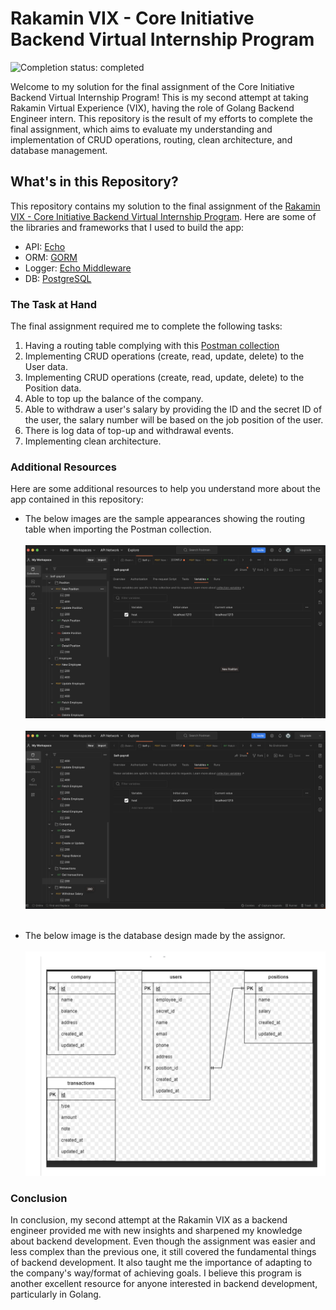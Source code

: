 # Rakamin VIX - Core Initiative Backend Virtual Internship Program

![Completion status: completed](https://img.shields.io/badge/COMPLETION%20STATUS-COMPLETED-success?style=for-the-badge)

Welcome to my solution for the final assignment of the Core Initiative Backend Virtual Internship Program! This is my second attempt at taking Rakamin Virtual Experience (VIX), having the role of Golang Backend Engineer intern. This repository is the result of my efforts to complete the final assignment, which aims to evaluate my understanding and implementation of CRUD operations, routing, clean architecture, and database management.

## What's in this Repository?

This repository contains my solution to the final assignment of the [Rakamin VIX - Core Initiative Backend Virtual Internship Program](https://www.rakamin.com/virtual-internship-experience/backend-development-core-insiative).
Here are some of the libraries and frameworks that I used to build the app:
- API: [Echo](https://echo.labstack.com/)
- ORM: [GORM](https://gorm.io/)
- Logger: [Echo Middleware](https://echo.labstack.com/middleware/logger/)
- DB: [PostgreSQL](https://gorm.io/docs/connecting_to_the_database.html#PostgreSQL)

### The Task at Hand

The final assignment required me to complete the following tasks:
1. Having a routing table complying with this [Postman collection](Self-payroll.postman_collection.json)
2. Implementing CRUD operations (create, read, update, delete) to the User data.
3. Implementing CRUD operations (create, read, update, delete) to the Position data.
3. Able to top up the balance of the company.
4. Able to withdraw a user's salary by providing the ID and the secret ID of the user, the salary number will be based on the job position of the user.
5. There is log data of top-up and withdrawal events.
6. Implementing clean architecture.

### Additional Resources

Here are some additional resources to help you understand more about the app contained in this repository:

- The below images are the sample appearances showing the routing table when importing the Postman collection.
<br><br>
![postman-1](postman-1.png)
<br><br>
![postman-2](postman-2.png)
<br><br>

- The below image is the database design made by the assignor.
<br><br>
![database-design](database-design.png)

### Conclusion
In conclusion, my second attempt at the Rakamin VIX as a backend engineer provided me with new insights and sharpened my knowledge about backend development. Even though the assignment was easier and less complex than the previous one, it still covered the fundamental things of backend development. It also taught me the importance of adapting to the company's way/format of achieving goals. I believe this program is another excellent resource for anyone interested in backend development, particularly in Golang.
 